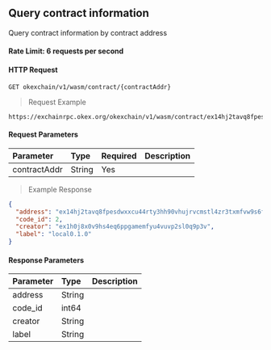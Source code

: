 ## Query contract information

Query contract information by contract address

#### Rate Limit: 6 requests per second

#### HTTP Request

`GET okexchain/v1/wasm/contract/{contractAddr}`

> Request Example

```wiki
https://exchainrpc.okex.org/okexchain/v1/wasm/contract/ex14hj2tavq8fpesdwxxcu44rty3hh90vhujrvcmstl4zr3txmfvw9s6fqu27
```

#### Request Parameters

| **Parameter** | **Type** | **Required** | **Description**                                                                                                                                                                                                     |
| :------------ | :------- | :----------- | :------------------------------------------------------------------------------------------------------------------------------------------------------------------------------------------------------------------ |
| contractAddr      | String   | Yes           | |

> Example Response

```json
{
  "address": "ex14hj2tavq8fpesdwxxcu44rty3hh90vhujrvcmstl4zr3txmfvw9s6fqu27",
  "code_id": 2,
  "creator": "ex1h0j8x0v9hs4eq6ppgamemfyu4vuvp2sl0q9p3v",
  "label": "local0.1.0"
}
```

#### Response Parameters

| **Parameter** | **Type** | **Description**                                                                                                                                                                                                                                                      |
| :----------------- | :------- | :------------------------------------------------------------------------------------------------------------------------------------------------------------------------------------------------------------------------------------------------------------------- |
|  address             | String    | 				| 
|  code_id               | int64    | 				| 
|  creator        | String    | 				| 
|  label| String    | 				|
